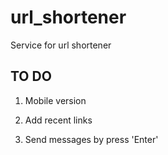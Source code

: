 # url_shortener
Service for url shortener

## TO DO
1) Mobile version

2) Add recent links

3) Send messages by press 'Enter'
